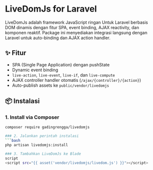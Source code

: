 # LiveDomJs for Laravel

LiveDomJs adalah framework JavaScript ringan Untuk Laravel berbasis DOM dinamis dengan fitur SPA, event binding, AJAX reactivity, dan komponen reaktif. Package ini menyediakan integrasi langsung dengan Laravel untuk auto-binding dan AJAX action handler.

## ✨ Fitur
- SPA (Single Page Application) dengan pushState
- Dynamic event binding
- `live-action`, `live-event`, `live-if`, dan `live-compute`
- AJAX controller handler otomatis (`/ajax/{controller}/{action}`)
- Auto-publish assets ke `public/vendor/livedomjs`

## 📦 Instalasi

### 1. Install via Composer
```bash
composer require gadingrengga/livedomjs

### 2. Jalankan perintah instalasi
```bash
php artisan livedomjs:install

### 3. Tambahkan LiveDomJs ke Blade
script
<script src="{{ asset('vendor/livedomjs/livedom.js') }}"></script>


